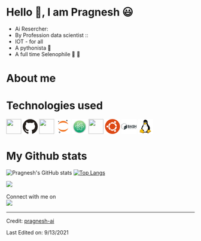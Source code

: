 # Hello :wave:, I am Pragnesh 😃 
- Ai Resercher:
- By Profession data scientist ::
- IOT - for all 
- A pythonista 🐍
- A full time Selenophile :rocket: :milky_way:

# About me


# Technologies used

<code><img height="40" width="40" src="https://upload.wikimedia.org/wikipedia/commons/thumb/3/3f/Git_icon.svg/1024px-Git_icon.svg.png"></code>
<code><img height="40" width="40" src="https://raw.githubusercontent.com/github/explore/80688e429a7d4ef2fca1e82350fe8e3517d3494d/topics/github-api/github-api.png"></code>
<code><img height="40" width="40" src="https://raw.githubusercontent.com/github/explore/80688e429a7d4ef2fca1e82350fe8e3517d3494d/topics/databricks/databricks.png"></code>
<code><img height="40" width="40" src="https://raw.githubusercontent.com/github/explore/80688e429a7d4ef2fca1e82350fe8e3517d3494d/topics/jupyter-notebook/jupyter-notebook.png"></code>
<code><img height="40" width="40" src="https://raw.githubusercontent.com/github/explore/80688e429a7d4ef2fca1e82350fe8e3517d3494d/topics/atom/atom.png"></code>
<code><img height="40" width="40" src="https://docs.h2o.ai/sparkling-water/3.1/latest-stable/doc/_static/logo.png"></code>
<code><img height="40" width="40" src="https://raw.githubusercontent.com/github/explore/80688e429a7d4ef2fca1e82350fe8e3517d3494d/topics/ubuntu/ubuntu.png"></code>
<code><img height="40" width="40" src= "https://raw.githubusercontent.com/github/explore/80688e429a7d4ef2fca1e82350fe8e3517d3494d/topics/bash/bash.png"></code>
<code><img height="40" width="40" src= "https://raw.githubusercontent.com/github/explore/80688e429a7d4ef2fca1e82350fe8e3517d3494d/topics/linux/linux.png"></code>



# My Github stats
![Pragnesh's GitHub stats](https://github-readme-stats.vercel.app/api?username=pragnesh-ai&hide=issues&show_icons=true&theme=gotham)
[![Top Langs](https://github-readme-stats.vercel.app/api/top-langs/?username=pragnesh-ai&layout=compact&theme=gotham)](https://github.com/anuraghazra/github-readme-stats)

<a href="https://wakatime.com"><img src="https://wakatime.com/share/@pragnesh-ai/79cd408d-2c54-421e-aef3-ef0007369468.png" width = 400px /></a>




<p>Connect with me on
<br>	
<a target="_blank" href="https://mail.google.com/mail/u/0/?tab=rm&ogbl#inbox"><img src="https://img.shields.io/badge/-Gmail-D14836?style=for-the-badge&logo=Gmail&logoColor=white"></img></a>


<br>
</p>

------

Credit: [pragnesh-ai](https://github.com/pragnesh-ai)

Last Edited on: 9/13/2021
